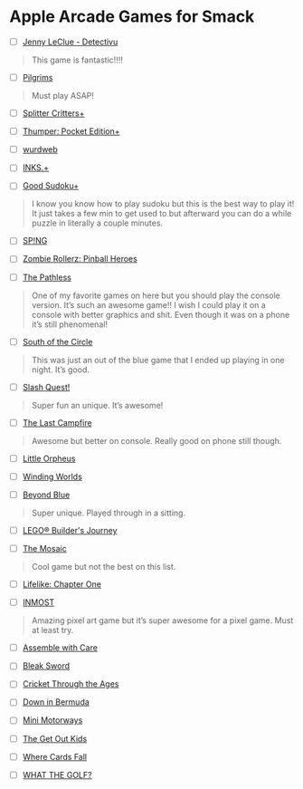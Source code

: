 # Apple Arcade Games for Smack

- [ ] [Jenny LeClue - Detectivu](https://apps.apple.com/us/app/jenny-leclue-detectivu/id882562699?uo=4)    
> This game is fantastic!!!!

- [ ] [Pilgrims](https://apps.apple.com/us/app/pilgrims/id1296855328?uo=4)    
> Must play ASAP!

- [ ] [Splitter Critters+](https://apps.apple.com/us/app/splitter-critters/id1584533980?uo=4)

- [ ] [Thumper: Pocket Edition+](https://apps.apple.com/us/app/thumper-pocket-edition/id1573868980?uo=4)

- [ ] [wurdweb](https://apps.apple.com/us/app/wurdweb/id1507350222?uo=4)

- [ ] [INKS.+](https://apps.apple.com/us/app/inks/id1549914519?uo=4)

- [ ] [Good Sudoku+](https://apps.apple.com/us/app/good-sudoku/id1551669399?uo=4)
> I know you know how to play sudoku but this is the best way to play it! It just takes a few min to get used to but afterward you can do a while puzzle in literally a couple minutes.

- [ ] [SP!NG](https://apps.apple.com/us/app/sp-ng/id1483542433?uo=4)

- [ ] [Zombie Rollerz: Pinball Heroes](https://apps.apple.com/us/app/zombie-rollerz-pinball-heroes/id1515989703?uo=4)

- [ ] [The Pathless](https://apps.apple.com/us/app/the-pathless/id1441675155?uo=4)    
> One of my favorite games on here but you should play the console version. It’s such an awesome game!! I wish I could play it on a console with better graphics and shit. Even though it was on a phone it’s still phenomenal!

- [ ] [South of the Circle](https://apps.apple.com/us/app/south-of-the-circle/id1477077753?uo=4)    
> This was just an out of the blue game that I ended up playing in one night. It’s good. 

- [ ] [Slash Quest!](https://apps.apple.com/us/app/slash-quest/id1459918347?uo=4)    
> Super fun an unique. It’s awesome!

- [ ] [The Last Campfire](https://apps.apple.com/us/app/the-last-campfire/id973039644?uo=4)    
> Awesome but better on console. Really good on phone still though. 

- [ ] [Little Orpheus](https://apps.apple.com/us/app/little-orpheus/id1446279575?uo=4)    

- [ ] [Winding Worlds](https://apps.apple.com/us/app/winding-worlds/id1435217827?uo=4)    

- [ ] [Beyond Blue](https://apps.apple.com/us/app/beyond-blue/id1466830738?uo=4)    
> Super unique. Played through in a sitting. 

- [ ] [LEGO® Builder's Journey](https://apps.apple.com/us/app/lego-builders-journey/id1441636691?uo=4)    

- [ ] [The Mosaic](https://apps.apple.com/us/app/the-mosaic/id1454782852?uo=4)    
> Cool game but not the best on this list. 

- [ ] [Lifelike: Chapter One](https://apps.apple.com/us/app/lifelike-chapter-one/id1455383205?uo=4)    

- [ ] [INMOST](https://apps.apple.com/us/app/inmost/id1465235144?uo=4)    
> Amazing pixel art game but it’s super awesome for a pixel game. Must at least try. 

- [ ] [Assemble with Care](https://apps.apple.com/us/app/assemble-with-care/id1450498694?uo=4)    

- [ ] [Bleak Sword](https://apps.apple.com/us/app/bleak-sword/id1403554793?uo=4)    

- [ ] [Cricket Through the Ages](https://apps.apple.com/us/app/cricket-through-the-ages/id1435904911?uo=4)    

- [ ] [Down in Bermuda](https://apps.apple.com/us/app/down-in-bermuda/id1446828836?uo=4)    

- [ ] [Mini Motorways](https://apps.apple.com/us/app/mini-motorways/id1453901000?uo=4)    

- [ ] [The Get Out Kids](https://apps.apple.com/us/app/the-get-out-kids/id984665065?uo=4)    

- [ ] [Where Cards Fall](https://apps.apple.com/us/app/where-cards-fall/id1466331487?uo=4)    

- [ ] [WHAT THE GOLF?](https://apps.apple.com/us/app/what-the-golf/id1415190483?uo=4)    
